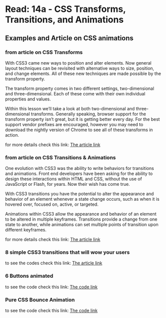 # Read: 14a - CSS Transforms, Transitions, and Animations

## Examples and Article on CSS animations

### from article on CSS Transforms

With CSS3 came new ways to position and alter elements. Now general layout techniques can be revisited with alternative ways to size, position, and change elements. All of these new techniques are made possible by the transform property.

The transform property comes in two different settings, two-dimensional and three-dimensional. Each of these come with their own individual properties and values.

Within this lesson we’ll take a look at both two-dimensional and three-dimensional transforms. Generally speaking, browser support for the transform property isn’t great, but it is getting better every day. For the best support vendor prefixes are encouraged, however you may need to download the nightly version of Chrome to see all of these transforms in action.

for more details check this link:
[The article link](https://learn.shayhowe.com/advanced-html-css/css-transforms/)

### from article on CSS Transitions & Animations

One evolution with CSS3 was the ability to write behaviors for transitions and animations. Front end developers have been asking for the ability to design these interactions within HTML and CSS, without the use of JavaScript or Flash, for years. Now their wish has come true.

With CSS3 transitions you have the potential to alter the appearance and behavior of an element whenever a state change occurs, such as when it is hovered over, focused on, active, or targeted.

Animations within CSS3 allow the appearance and behavior of an element to be altered in multiple keyframes. Transitions provide a change from one state to another, while animations can set multiple points of transition upon different keyframes.

for more details check this link:
[The article link](https://learn.shayhowe.com/advanced-html-css/transitions-animations/)

### 8 simple CSS3 transitions that will wow your users

to see the codes check this link:
[The article link](https://www.webdesignerdepot.com/2014/05/8-simple-css3-transitions-that-will-wow-your-users)

### 6 Buttons animated

to see the code check this link:
[The code link](https://codepen.io/retyui/pen/ByoaXV)

### Pure CSS Bounce Animation

to see the code check this link:
[The code link](https://codepen.io/dp_lewis/pen/gCfBv)

